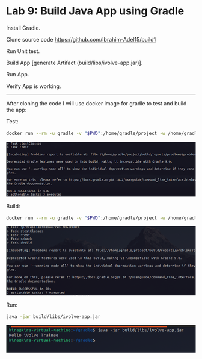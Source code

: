 # Lab 9: Build Java App using Gradle
Install Gradle.

Clone source code https://github.com/Ibrahim-Adel15/build1

Run Unit test.

Build App [generate Artifact (build/libs/ivolve-app.jar)].

Run App.

Verify App is working.

---

After cloning the code I will use docker image for gradle to test and build the app:

Test:

```bash
docker run --rm -u gradle -v "$PWD":/home/gradle/project -w /home/gradle/project gradle:alpine gradle test
```

![gradle test output](../images/9.png)

Build:

```bash
docker run --rm -u gradle -v "$PWD":/home/gradle/project -w /home/gradle/project gradle:alpine gradle build
```

![gradle build output](../images/9-3.png)

Run:

```bash
java -jar build/libs/ivolve-app.jar
```

![gradle run output](../images/9-2.png)

